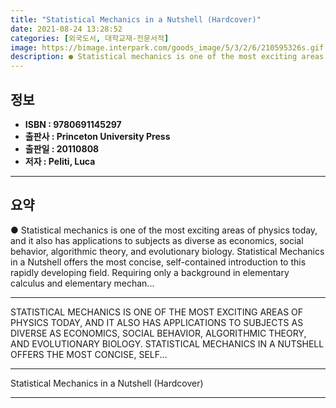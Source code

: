 ```yaml
---
title: "Statistical Mechanics in a Nutshell (Hardcover)"
date: 2021-08-24 13:28:52
categories: [외국도서, 대학교재-전문서적]
image: https://bimage.interpark.com/goods_image/5/3/2/6/210595326s.gif
description: ● Statistical mechanics is one of the most exciting areas of physics today, and it also has applications to subjects as diverse as economics, social behavior,
---
```


## **정보**

- **ISBN : 9780691145297**
- **출판사 : Princeton University Press**
- **출판일 : 20110808**
- **저자 : Peliti, Luca**

------



## **요약**

●  Statistical mechanics is one of the most exciting areas of physics today, and it also has applications to subjects as diverse as economics, social behavior, algorithmic theory, and evolutionary biology. Statistical Mechanics in a Nutshell offers the most concise, self-contained introduction to this rapidly developing field. Requiring only a background in elementary calculus and elementary mechan...

------

STATISTICAL MECHANICS IS ONE OF THE MOST EXCITING AREAS OF PHYSICS TODAY, AND IT ALSO HAS APPLICATIONS TO SUBJECTS AS DIVERSE AS ECONOMICS, SOCIAL BEHAVIOR, ALGORITHMIC THEORY, AND EVOLUTIONARY BIOLOGY. STATISTICAL MECHANICS IN A NUTSHELL OFFERS THE MOST CONCISE, SELF... 

------


Statistical Mechanics in a Nutshell (Hardcover) 

------


